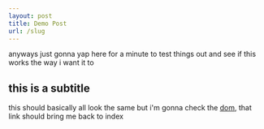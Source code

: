```yaml
---
layout: post
title: Demo Post
url: /slug
---
```


anyways just gonna yap here for a minute to test things out and see if this works the way i want it to

## this is a subtitle

this should basically all look the same but i'm gonna check the [dom](https://test.hayleyjolliffe.co), that link should bring me back to index
